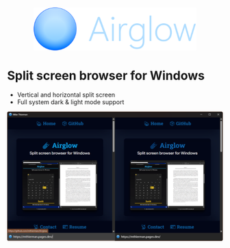 <p align="center">
    <picture>
        <source media="(prefers-color-scheme: dark)" srcset="./data/banner_horizontal.png">
        <source media="(prefers-color-scheme: light)" srcset="./data/banner_horizontal.png">
        <img src="./data/banner_horizontal.png" height="100">
    </picture>
</p>

# Split screen browser for Windows

-   Vertical and horizontal split screen
-   Full system dark & light mode support

<p align="center">
    <picture>
        <source media="(prefers-color-scheme: dark)" srcset="./data/screenshot.png">
        <source media="(prefers-color-scheme: light)" srcset="./data/screenshot.png">
        <img src="./data/screenshot.png">
    </picture>
</p>
